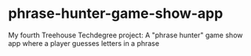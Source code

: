 # phrase-hunter-game-show-app
 My fourth Treehouse Techdegree project: A "phrase hunter" game show app where a player guesses letters in a phrase
